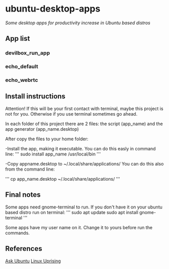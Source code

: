# ubuntu-desktop-apps
*Some desktop apps for productivity increase in Ubuntu based distros*

## App list
### devilbox_run_app

### echo_default

### echo_webrtc

## Install instructions
Attention! If this will be your first contact with terminal, maybe this project is not for you. Otherwise if you use terminal sometimes go ahead.

In each folder of this project there are 2 files: the script (app_name) and the app generator (app_name.desktop)

After copy the files to your home folder:

-Install the app, making it executable. You can do this easly in command line:
'''
sudo install app_name /usr/local/bin
'''


-Copy appname.desktop to ~/.local/share/applications/
You can do this also from the command line:

'''
cp app_name.desktop ~/.local/share/applications/
'''

## Final notes
Some apps need gnome-terminal to run. If you don't have it on your ubuntu based distro run on terminal:
'''
sudo apt update
sudo apt install gnome-terminal
'''

Some apps have my user name on it. Change it to yours before run the commands.

## References
[Ask Ubuntu](https://askubuntu.com/questions/46627/how-can-i-make-a-script-that-opens-terminal-windows-and-executes-commands-in-the)
[Linux Uprising](https://www.linuxuprising.com/2020/09/how-to-enable-echo-noise-cancellation.html)
